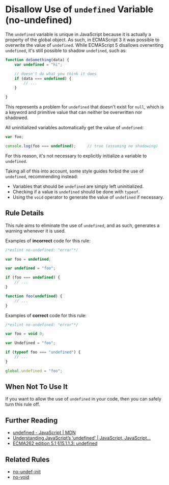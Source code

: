# Disallow Use of `undefined` Variable (no-undefined)

The `undefined` variable is unique in JavaScript because it is actually a property of the global object. As such, in ECMAScript 3 it was possible to overwrite the value of `undefined`. While ECMAScript 5 disallows overwriting `undefined`, it's still possible to shadow `undefined`, such as:

```js
function doSomething(data) {
    var undefined = "hi";

    // doesn't do what you think it does
    if (data === undefined) {
        // ...
    }

}
```

This represents a problem for `undefined` that doesn't exist for `null`, which is a keyword and primitive value that can neither be overwritten nor shadowed.

All uninitialized variables automatically get the value of `undefined`:

```js
var foo;

console.log(foo === undefined);     // true (assuming no shadowing)
```

For this reason, it's not necessary to explicitly initialize a variable to `undefined`.

Taking all of this into account, some style guides forbid the use of `undefined`, recommending instead:

* Variables that should be `undefined` are simply left uninitialized.
* Checking if a value is `undefined` should be done with `typeof`.
* Using the `void` operator to generate the value of `undefined` if necessary.

## Rule Details

This rule aims to eliminate the use of `undefined`, and as such, generates a warning whenever it is used.

Examples of **incorrect** code for this rule:

```js
/*eslint no-undefined: "error"*/

var foo = undefined;

var undefined = "foo";

if (foo === undefined) {
    // ...
}

function foo(undefined) {
    // ...
}
```

Examples of **correct** code for this rule:

```js
/*eslint no-undefined: "error"*/

var foo = void 0;

var Undefined = "foo";

if (typeof foo === "undefined") {
    // ...
}

global.undefined = "foo";
```

## When Not To Use It

If you want to allow the use of `undefined` in your code, then you can safely turn this rule off.

## Further Reading

* [undefined - JavaScript \| MDN](https://developer.mozilla.org/en-US/docs/Web/JavaScript/Reference/Global_Objects/undefined)
* [Understanding JavaScript’s ‘undefined’ \| JavaScript, JavaScript...](http://javascriptweblog.wordpress.com/2010/08/16/understanding-undefined-and-preventing-referenceerrors/)
* [ECMA262 edition 5.1 &sect;15.1.1.3: undefined](https://es5.github.io/#x15.1.1.3)

## Related Rules

* [no-undef-init](no-undef-init.md)
* [no-void](no-void.md)
